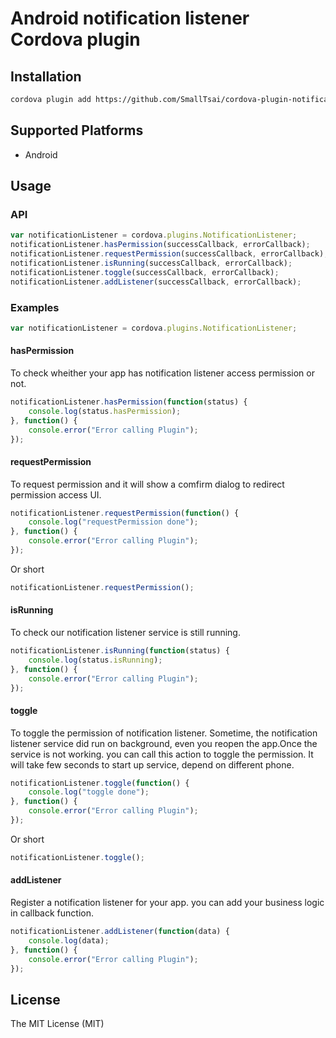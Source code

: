 Android notification listener Cordova plugin
================================

Installation
--------

```bash
cordova plugin add https://github.com/SmallTsai/cordova-plugin-notification-listener.git
```

Supported Platforms
--------

- Android

Usage
--------

### API

```js
var notificationListener = cordova.plugins.NotificationListener;
notificationListener.hasPermission(successCallback, errorCallback);
notificationListener.requestPermission(successCallback, errorCallback);
notificationListener.isRunning(successCallback, errorCallback);
notificationListener.toggle(successCallback, errorCallback);
notificationListener.addListener(successCallback, errorCallback);
```

### Examples

```js
var notificationListener = cordova.plugins.NotificationListener;
```

#### hasPermission

To check wheither your app has notification listener access permission or not.

```js
notificationListener.hasPermission(function(status) {
    console.log(status.hasPermission);
}, function() {
    console.error("Error calling Plugin");
});
```

#### requestPermission

To request permission and it will show a comfirm dialog to redirect permission access UI.

```js
notificationListener.requestPermission(function() {
    console.log("requestPermission done");
}, function() {
    console.error("Error calling Plugin");
});
```

Or short

```js
notificationListener.requestPermission();
```

#### isRunning

To check our notification listener service is still running.

```js
notificationListener.isRunning(function(status) {
    console.log(status.isRunning);
}, function() {
    console.error("Error calling Plugin");
});
```

#### toggle

To toggle the permission of notification listener. 
Sometime, the notification listener service did run on background, even you reopen the app.Once the service is not working. you can call this action to toggle the permission. It will take few seconds to start up service, depend on different phone.

```js
notificationListener.toggle(function() {
    console.log("toggle done");
}, function() {
    console.error("Error calling Plugin");
});
```

Or short

```js
notificationListener.toggle();
```

#### addListener

Register a notification listener for your app. you can add your business logic in callback function.

```js
notificationListener.addListener(function(data) {
    console.log(data);
}, function() {
    console.error("Error calling Plugin");
});
```

License
--------
The MIT License (MIT)



